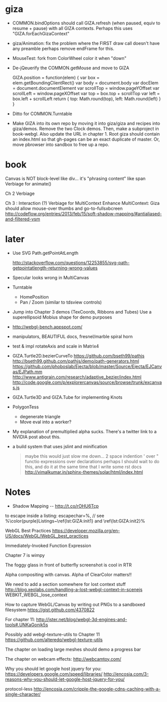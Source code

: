 
# giza

 - COMMON.bindOptions should call GIZA.refresh (when paused, equiv to resume + pause)
   with all GIZA contexts.  Perhaps this uses "GIZA.forEachGizaContext"

 - giza/Animation: fix the problem where the FIRST draw call doesn't have any preamble
   perhaps remove endFrame for this.
 
 - MouseTest:
     fork from ColorWheel
     color it when "down"
     
 - De-jQeuerify the COMMON.getMouse and move to GIZA

    GIZA.position = function(elem) {
      var box = elem.getBoundingClientRect()
      var body = document.body
      var docElem = document.documentElement
      var scrollTop = window.pageYOffset
      var scrollLeft = window.pageXOffset
      var top  = box.top +  scrollTop
      var left = box.left + scrollLeft
      return { top: Math.round(top), left: Math.round(left) }
    }

 - Ditto for COMMON.Turntable
 
 - Make GIZA into its own repo by moving it into giza/giza and recipes into giza/demos. Remove the two Clock demos.  Then, make a subproject in book-webgl.  Also update the URL in chapter 1.  Root giza should contain an index.html so that gh-pages can
be an exact duplicate of master.  Or, move pbrowser into sandbox to free up a repo.

# book

Canvas is NOT block-level like div...  it's "phrasing content" like span
Verbiage for animate()

Ch 2 Verbiage

Ch 3 : Interaction (?)
  Verbiage for MultiContext
  Enhance MultiContext:
     Giza should allow mouse-over thumbs and go-to-fullsxbcreen
     http://codeflow.org/entries/2013/feb/15/soft-shadow-mapping/#antialiased-and-filtered-vsm

# later

- Use SVG Path.getPointAtLength

  http://stackoverflow.com/questions/12253855/svg-path-getpointatlength-returning-wrong-values

- Specular looks wrong in MultiCanvas

- Turntable
  - HomePosition
  - Pan / Zoom (similar to tdsview controls)

- Jump into Chapter 3 demos (TexCoords, Ribbons and Tubes)
  Use a superellipsoid Mobius shape for demo purposes

- http://webgl-bench.appspot.com/

- manipulators, BEAUTIFUL docs, fresnel/marble spiral horn

- test & impl rotateAxis and scale in Matrix4

- GIZA.Turtle2D.bezierCurveTo
    https://github.com/bseth99/pathjs
    http://bseth99.github.com/pathjs/demo/path-generators.html
    https://github.com/phoboslab/Ejecta/blob/master/Source/Ejecta/EJCanvas/EJPath.mm
    http://www.antigrain.com/research/adaptive_bezier/index.html
    http://code.google.com/p/explorercanvas/source/browse/trunk/excanvas.js

- GIZA.Turtle3D and GIZA.Tube for implementing Knots

- PolygonTess
  - degenerate triangle
  - Move eval into a worker?
  
- My explanation of premultiplied alpha sucks.
  There's a twitter link to a NVIDIA post about this.

- a build system that uses jslint and minification
  > maybe this would just slow me down...
    2 space indention
    ' over "
    functio expressions over declarations
  > perhaps I should wait to do this, and do it at the same time
    that I write some rst docs
    http://vimalkumar.in/sphinx-themes/solar/html/index.html

# Notes

- Shadow Mapping -- http://t.co/rOHU6Tcp

to escape inside a listing:
escapechar=\%,
// see %\color{purple}Listings~\ref{lst:GIZA:init1} and \ref{lst:GIZA:init2}%

WebGL Best Practices
https://developer.mozilla.org/en-US/docs/WebGL/WebGL_best_practices

Immediately-Invoked Function Expression 

Chapter 7 is wimpy

The foggy glass in front of butterfly screenshot is cool in RTR

Alpha compositing with canvas.  Alpha of ClearColor matters!!

We need to add a section somewhere for lost context stuff
http://blog.xeolabs.com/handling-a-lost-webgl-context-in-scenejs
WEBKIT_WEBGL_lose_context

How to capture WebGL/Canvas by writing out PNGs to a sandboxed filesystem
https://gist.github.com/4370822

For chapter 11:
http://jster.net/blog/webgl-3d-engines-and-tools#.UNKaGonjk5s

Possibly add webgl-texture-utils to Chapter 11
https://github.com/alteredq/webgl-texture-utils

The chapter on loading large meshes should demo a progress bar

The chapter on webcam effects:
http://webcamtoy.com/

Why you should let google host jquery for you:
https://developers.google.com/speed/libraries/
http://encosia.com/3-reasons-why-you-should-let-google-host-jquery-for-you/

protocol-less
http://encosia.com/cripple-the-google-cdns-caching-with-a-single-character/
